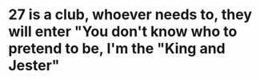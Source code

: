 # 27 is a club, whoever needs to, they will enter "You don't know who to pretend to be, I'm the "King and Jester"